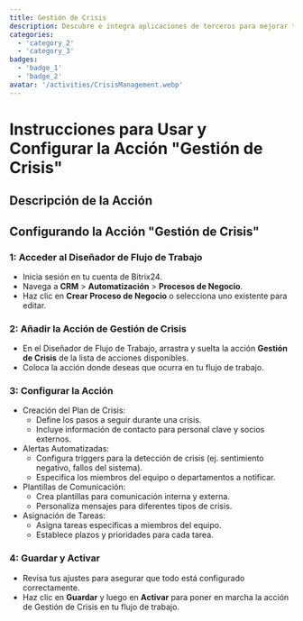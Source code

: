 ```yaml
---
title: Gestión de Crisis
description: Descubre e integra aplicaciones de terceros para mejorar tu negocio.
categories: 
  - 'category_2'
  - 'category_3'
badges: 
  - 'badge_1'
  - 'badge_2'
avatar: '/activities/CrisisManagement.webp'
---
```

# Instrucciones para Usar y Configurar la Acción "Gestión de Crisis"

## Descripción de la Acción

## **Configurando la Acción "Gestión de Crisis"**

### 1: Acceder al Diseñador de Flujo de Trabajo
- Inicia sesión en tu cuenta de Bitrix24.
- Navega a **CRM** > **Automatización** > **Procesos de Negocio**.
- Haz clic en **Crear Proceso de Negocio** o selecciona uno existente para editar.

### 2: Añadir la Acción de Gestión de Crisis
- En el Diseñador de Flujo de Trabajo, arrastra y suelta la acción **Gestión de Crisis** de la lista de acciones disponibles.
- Coloca la acción donde deseas que ocurra en tu flujo de trabajo.

### 3: Configurar la Acción
- Creación del Plan de Crisis:
  - Define los pasos a seguir durante una crisis.
  - Incluye información de contacto para personal clave y socios externos.
- Alertas Automatizadas:
  - Configura triggers para la detección de crisis (ej. sentimiento negativo, fallos del sistema).
  - Especifica los miembros del equipo o departamentos a notificar.
- Plantillas de Comunicación:
  - Crea plantillas para comunicación interna y externa.
  - Personaliza mensajes para diferentes tipos de crisis.
- Asignación de Tareas:
  - Asigna tareas específicas a miembros del equipo.
  - Establece plazos y prioridades para cada tarea.

### 4: Guardar y Activar
- Revisa tus ajustes para asegurar que todo está configurado correctamente.
- Haz clic en **Guardar** y luego en **Activar** para poner en marcha la acción de Gestión de Crisis en tu flujo de trabajo.